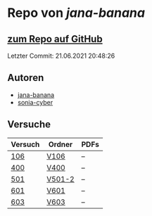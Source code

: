 # Repo von *jana-banana*

## [zum Repo auf GitHub](https://github.com/jana-banana/AP-2020)

Letzter Commit: 21.06.2021 20:48:26

## Autoren
- [jana-banana](https://github.com/jana-banana)
- [sonia-cyber](https://github.com/sonia-cyber)

## Versuche

|       Versuch       |                             Ordner                              |PDFs|
|---------------------|-----------------------------------------------------------------|----|
|[106](../versuch/106)|[V106](https://github.com/jana-banana/AP-2020/tree/main/V106)    |–   |
|[400](../versuch/400)|[V400](https://github.com/jana-banana/AP-2020/tree/main/V400)    |–   |
|[501](../versuch/501)|[V501-2](https://github.com/jana-banana/AP-2020/tree/main/V501-2)|–   |
|[601](../versuch/601)|[V601](https://github.com/jana-banana/AP-2020/tree/main/V601)    |–   |
|[603](../versuch/603)|[V603](https://github.com/jana-banana/AP-2020/tree/main/V603)    |–   |
